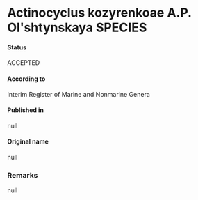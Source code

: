 Actinocyclus kozyrenkoae A.P. Ol'shtynskaya SPECIES
=======

#### Status
ACCEPTED

#### According to
Interim Register of Marine and Nonmarine Genera

#### Published in
null

#### Original name
null

### Remarks
null